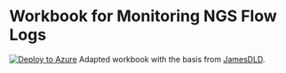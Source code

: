 # Workbook for Monitoring NGS Flow Logs

[![Deploy to Azure](https://aka.ms/deploytoazurebutton)](https://portal.azure.com/#create/Microsoft.Template/uri/https%3A%2F%2Fraw.githubusercontent.com%2FTrueUnderdog%2Fazure_networking%2Fmain%2FNSGFlow_Monitoring%2Fazuredeploy.json)
Adapted workbook with the basis from [JamesDLD](https://github.com/JamesDLD/AzureRm-Template/tree/master/Create-AzWorkbookNetwork).
